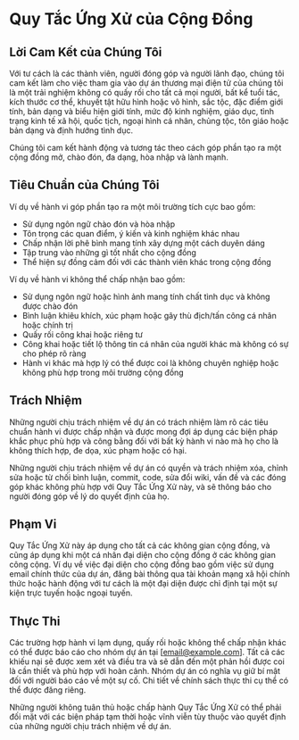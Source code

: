 # Quy Tắc Ứng Xử của Cộng Đồng

## Lời Cam Kết của Chúng Tôi

Với tư cách là các thành viên, người đóng góp và người lãnh đạo, chúng tôi cam kết làm cho việc tham gia vào dự án thương mại điện tử của chúng tôi là một trải nghiệm không có quấy rối cho tất cả mọi người, bất kể tuổi tác, kích thước cơ thể, khuyết tật hữu hình hoặc vô hình, sắc tộc, đặc điểm giới tính, bản dạng và biểu hiện giới tính, mức độ kinh nghiệm, giáo dục, tình trạng kinh tế xã hội, quốc tịch, ngoại hình cá nhân, chủng tộc, tôn giáo hoặc bản dạng và định hướng tình dục.

Chúng tôi cam kết hành động và tương tác theo cách góp phần tạo ra một cộng đồng mở, chào đón, đa dạng, hòa nhập và lành mạnh.

## Tiêu Chuẩn của Chúng Tôi

Ví dụ về hành vi góp phần tạo ra một môi trường tích cực bao gồm:

* Sử dụng ngôn ngữ chào đón và hòa nhập
* Tôn trọng các quan điểm, ý kiến và kinh nghiệm khác nhau
* Chấp nhận lời phê bình mang tính xây dựng một cách duyên dáng
* Tập trung vào những gì tốt nhất cho cộng đồng
* Thể hiện sự đồng cảm đối với các thành viên khác trong cộng đồng

Ví dụ về hành vi không thể chấp nhận bao gồm:

* Sử dụng ngôn ngữ hoặc hình ảnh mang tính chất tình dục và không được chào đón
* Bình luận khiêu khích, xúc phạm hoặc gây thù địch/tấn công cá nhân hoặc chính trị
* Quấy rối công khai hoặc riêng tư
* Công khai hoặc tiết lộ thông tin cá nhân của người khác mà không có sự cho phép rõ ràng
* Hành vi khác mà hợp lý có thể được coi là không chuyên nghiệp hoặc không phù hợp trong môi trường cộng đồng

## Trách Nhiệm

Những người chịu trách nhiệm về dự án có trách nhiệm làm rõ các tiêu chuẩn hành vi được chấp nhận và được mong đợi áp dụng các biện pháp khắc phục phù hợp và công bằng đối với bất kỳ hành vi nào mà họ cho là không thích hợp, đe dọa, xúc phạm hoặc có hại.

Những người chịu trách nhiệm về dự án có quyền và trách nhiệm xóa, chỉnh sửa hoặc từ chối bình luận, commit, code, sửa đổi wiki, vấn đề và các đóng góp khác không phù hợp với Quy Tắc Ứng Xử này, và sẽ thông báo cho người đóng góp về lý do quyết định của họ.

## Phạm Vi

Quy Tắc Ứng Xử này áp dụng cho tất cả các không gian cộng đồng, và cũng áp dụng khi một cá nhân đại diện cho cộng đồng ở các không gian công cộng. Ví dụ về việc đại diện cho cộng đồng bao gồm việc sử dụng email chính thức của dự án, đăng bài thông qua tài khoản mạng xã hội chính thức hoặc hành động với tư cách là một đại diện được chỉ định tại một sự kiện trực tuyến hoặc ngoại tuyến.

## Thực Thi

Các trường hợp hành vi lạm dụng, quấy rối hoặc không thể chấp nhận khác có thể được báo cáo cho nhóm dự án tại [email@example.com]. Tất cả các khiếu nại sẽ được xem xét và điều tra và sẽ dẫn đến một phản hồi được coi là cần thiết và phù hợp với hoàn cảnh. Nhóm dự án có nghĩa vụ giữ bí mật đối với người báo cáo về một sự cố. Chi tiết về chính sách thực thi cụ thể có thể được đăng riêng.

Những người không tuân thủ hoặc chấp hành Quy Tắc Ứng Xử có thể phải đối mặt với các biện pháp tạm thời hoặc vĩnh viễn tùy thuộc vào quyết định của những người chịu trách nhiệm về dự án.
